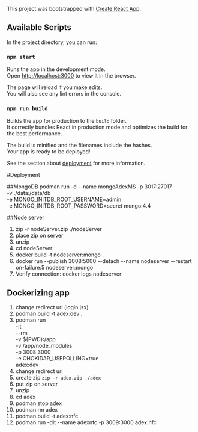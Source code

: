 This project was bootstrapped with [Create React App](https://github.com/facebook/create-react-app).

## Available Scripts

In the project directory, you can run:

### `npm start`

Runs the app in the development mode.<br />
Open [http://localhost:3000](http://localhost:3000) to view it in the browser.

The page will reload if you make edits.<br />
You will also see any lint errors in the console.

### `npm run build`

Builds the app for production to the `build` folder.<br />
It correctly bundles React in production mode and optimizes the build for the best performance.

The build is minified and the filenames include the hashes.<br />
Your app is ready to be deployed!

See the section about [deployment](https://facebook.github.io/create-react-app/docs/deployment) for more information.

#Deployment

##MongoDB
podman run -d --name mongoAdexMS -p 3017:27017 \
     -v ./data:/data/db \
     -e MONGO_INITDB_ROOT_USERNAME=admin \
     -e MONGO_INITDB_ROOT_PASSWORD=secret mongo:4.4
     
##Node server
1. zip -r nodeServer.zip ./nodeServer
2. place zip on server
3. unzip
4. cd nodeServer
5. docker build -t nodeserver:mongo .
6. docker run --publish 3008:5000 --detach --name nodeserver --restart on-failure:5 nodeserver:mongo
7. Verify connection: docker logs nodeserver


## Dockerizing app
1. change redirect uri (login.jsx)
2. podman build -t adex:dev .
3. podman run \
    -it \
    --rm \
    -v ${PWD}:/app \
    -v /app/node_modules \
    -p 3008:3000 \
    -e CHOKIDAR_USEPOLLING=true \
    adex:dev
4. change redirect uri  
5. create zip
    ```zip -r adex.zip ./adex```
6. put zip on server
7. unzip 
8. cd adex
9. podman stop adex
10. podman rm adex
11. podman build -t adex:nfc .
12. podman run -dit --name adexnfc -p 3009:3000 adex:nfc

    
